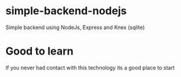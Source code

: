 # simple-backend-nodejs
Simple backend using NodeJs, Express and Knex (sqlite)

# Good to learn
If you never had contact with this technology its a good place to start

